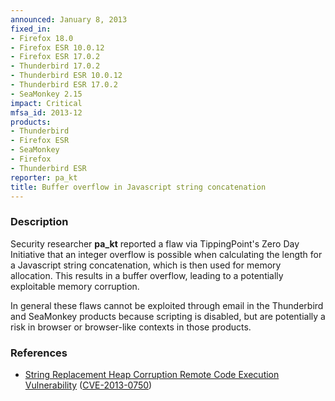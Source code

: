 ```yaml
---
announced: January 8, 2013
fixed_in:
- Firefox 18.0
- Firefox ESR 10.0.12
- Firefox ESR 17.0.2
- Thunderbird 17.0.2
- Thunderbird ESR 10.0.12
- Thunderbird ESR 17.0.2
- SeaMonkey 2.15
impact: Critical
mfsa_id: 2013-12
products:
- Thunderbird
- Firefox ESR
- SeaMonkey
- Firefox
- Thunderbird ESR
reporter: pa_kt
title: Buffer overflow in Javascript string concatenation
---
```


<h3>Description</h3>

<p>Security researcher <strong>pa_kt</strong> reported a flaw via TippingPoint's Zero Day Initiative that an integer overflow is possible when calculating the length for a Javascript string concatenation, which is then used for memory allocation. This results in a buffer overflow, leading to a potentially exploitable memory corruption.
</p>

<p class="note">In general these flaws cannot be exploited through email in the Thunderbird and SeaMonkey products because scripting is disabled, but are potentially a risk in browser or browser-like contexts in those products.
</p>

<h3>References</h3>

<ul>
  <li><a href="https://bugzilla.mozilla.org/show_bug.cgi?id=805121">
      String Replacement Heap Corruption Remote Code Execution Vulnerability</a> (<a href="http://cve.mitre.org/cgi-bin/cvename.cgi?name=CVE-2013-0750" class="ex-ref">CVE-2013-0750</a>)</li>
</ul>



